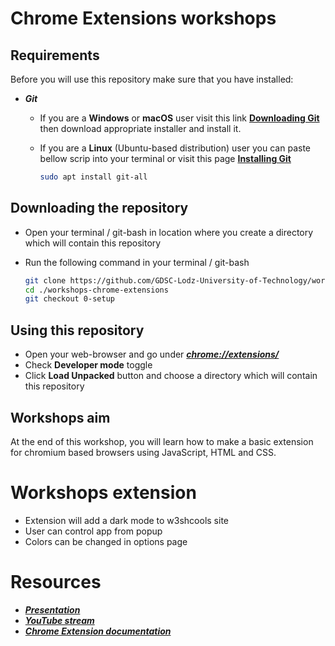 # Chrome Extensions workshops

## Requirements

Before you will use this repository make sure that you have installed:

- **_Git_**

    - If you are a **Windows** or **macOS** user visit this link **[Downloading Git](https://git-scm.com/download/win)** then download appropriate installer and install it.
    - If you are a **Linux** (Ubuntu-based distribution) user you can paste bellow scrip into your terminal or visit this page **[Installing Git](https://git-scm.com/book/en/v2/Getting-Started-Installing-Git)**

      ```bash
      sudo apt install git-all
      ```



## Downloading the repository

- Open your terminal / git-bash in location where you create a directory which will contain this repository

- Run the following command in your terminal / git-bash

  ```bash
  git clone https://github.com/GDSC-Lodz-University-of-Technology/workshops-chrome-extensions.git
  cd ./workshops-chrome-extensions
  git checkout 0-setup
  ```

## Using this repository

- Open your web-browser and go under **_[chrome://extensions/](chrome://extensions/)_**
- Check **Developer mode** toggle
- Click **Load Unpacked** button and choose a directory which will contain this repository

## Workshops aim

At the end of this workshop, you will learn how to make a basic extension for chromium based browsers using JavaScript, HTML and CSS.

# Workshops extension

 - Extension will add a dark mode to w3shcools site
 - User can control app from popup
 - Colors can be changed in options page

# Resources

 - **_[Presentation](https://github.com/GDSC-Lodz-University-of-Technology/workshops-chrome-extensions/blob/main/workshop-chrome-extensions-presentration.pdf)_**
 - **_[YouTube stream](https://youtu.be/ui4RC9Ht0qc)_**
 - **_[Chrome Extension documentation](https://developer.chrome.com/docs/extensions/)_**
